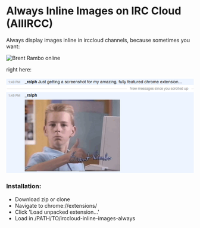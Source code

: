 Always Inline Images on IRC Cloud (AIIIRCC)
===========================================

Always display images inline in irccloud channels, because sometimes you want:

![Brent Rambo online](http://i.imgur.com/XtB93CV.gif)

right here:

![Brent Rambo inline](img/inline-those-images.png)

### Installation:

* Download zip or clone
* Navigate to chrome://extensions/
* Click 'Load unpacked extension...'
* Load in /PATH/TO/irccloud-inline-images-always

